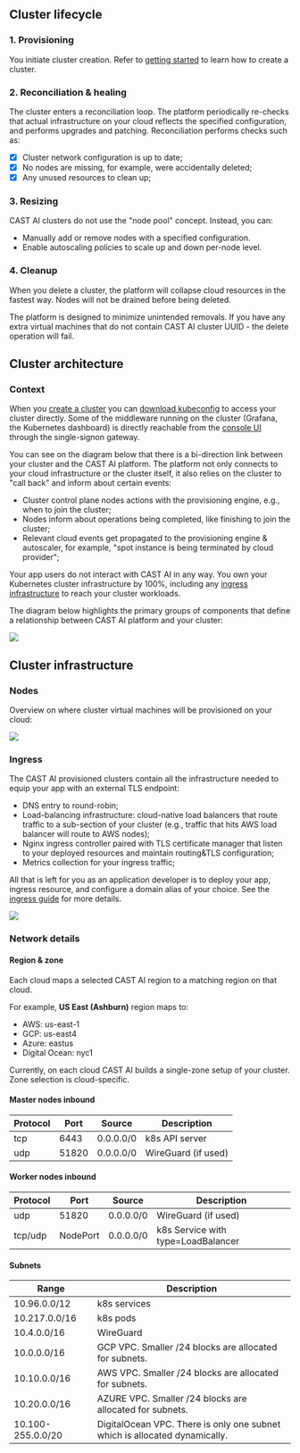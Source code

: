 ## Cluster lifecycle
### 1. Provisioning

You initiate cluster creation. Refer to [getting started](https://github.com/v1dm45/docs/blob/main/docs/getting-started.md) to learn how to create a cluster.


### 2. Reconciliation & healing

The cluster enters a reconciliation loop. The platform periodically re-checks that actual infrastructure on your cloud reflects the specified configuration, and performs upgrades and patching. Reconciliation performs checks such as:

  - [x] Cluster network configuration is up to date;
  - [x] No nodes are missing, for example, were accidentally deleted;
  - [x] Any unused resources to clean up;

### 3. Resizing

CAST AI clusters do not use the "node pool" concept. Instead, you can: 

   - Manually add or remove nodes with a specified configuration.
   - Enable autoscaling policies to scale up and down per-node level.

### 4. Cleanup

When you delete a cluster, the platform will collapse cloud resources in the fastest way. Nodes will not be drained before being deleted.

The platform is designed to minimize unintended removals. If you have any extra virtual machines that do not contain CAST AI cluster UUID - the delete operation will fail.

## Cluster architecture

### Context

When you [create a cluster](https://github.com/v1dm45/docs/blob/main/docs/getting-started.md#create-cluster) you can [download kubeconfig](https://github.com/v1dm45/docs/blob/main/docs/getting-started.md#deploy-application) to access your cluster directly. Some of the middleware running on the cluster (Grafana, the Kubernetes dashboard) is directly reachable from the [console UI](https://github.com/v1dm45/docs/blob/main/docs/Dashboard%20Overview/Console%20overview.md#console-overview) through the single-signon gateway.

You can see on the diagram below that there is a bi-direction link between your cluster and the CAST AI platform. The platform not only connects to your cloud infrastructure or the cluster itself, it also relies on the cluster to "call back" and inform about certain events:

* Cluster control plane nodes actions with the provisioning engine, e.g., when to join the cluster;
* Nodes inform about operations being completed, like finishing to join the cluster;
* Relevant cloud events get propagated to the provisioning engine & autoscaler, for example, "spot instance is being terminated by cloud provider";

Your app users do not interact with CAST AI in any way. You own your Kubernetes cluster infrastructure by 100%, including any [ingress infrastructure](https://github.com/v1dm45/docs/blob/main/docs/concepts/architecture-overview.md#ingress) to reach your cluster workloads.

The diagram below highlights the primary groups of components that define a relationship between CAST AI platform and your cluster:

![](architecture-overview/component-relationships.png)

## Cluster infrastructure

### Nodes

Overview on where cluster virtual machines will be provisioned on your cloud:

![](architecture-overview/nodes-infrastructure.svg)

### Ingress

The CAST AI provisioned clusters contain all the infrastructure needed to equip your app with an external TLS endpoint:

* DNS entry to round-robin;
* Load-balancing infrastructure: cloud-native load balancers that route traffic to a sub-section of your cluster (e.g., traffic that hits AWS load balancer will route to AWS nodes);
* Nginx ingress controller paired with TLS certificate manager that listen to your deployed resources and maintain routing&TLS configuration;
* Metrics collection for your ingress traffic;

All that is left for you as an application developer is to deploy your app, ingress resource, and configure a domain alias of your choice. See the [ingress guide](../guides/ingress.md) for more details.

![](architecture-overview/ingress.png)

### Network details

#### Region & zone

Each cloud maps a selected CAST AI region to a matching region on that cloud.

For example, **US East (Ashburn)** region maps to:

* AWS: us-east-1
* GCP: us-east4
* Azure: eastus
* Digital Ocean: nyc1

Currently, on each cloud CAST AI builds a single-zone setup of your cluster. Zone selection is cloud-specific.

#### Master nodes inbound

| Protocol | Port | Source | Description |
|---|---|---|---|
| tcp | 6443 | 0.0.0.0/0 | k8s API server |  
| udp | 51820 | 0.0.0.0/0 | WireGuard (if used)|

#### Worker nodes inbound

| Protocol | Port | Source | Description |
|---|---|---|---|
| udp | 51820 | 0.0.0.0/0 | WireGuard (if used) |
| tcp/udp | NodePort | 0.0.0.0/0 | k8s Service with type=LoadBalancer |

#### Subnets

| Range | Description |
|---|---|
| 10.96.0.0/12 | k8s services |
| 10.217.0.0/16 | k8s pods |
| 10.4.0.0/16 | WireGuard|
| 10.0.0.0/16 | GCP VPC. Smaller /24 blocks are allocated for subnets. |
| 10.10.0.0/16 | AWS VPC. Smaller /24 blocks are allocated for subnets. |
| 10.20.0.0/16 | AZURE VPC. Smaller /24 blocks are allocated for subnets. |
| 10.100-255.0.0/20 | DigitalOcean VPC. There is only one subnet which is allocated dynamically. |

